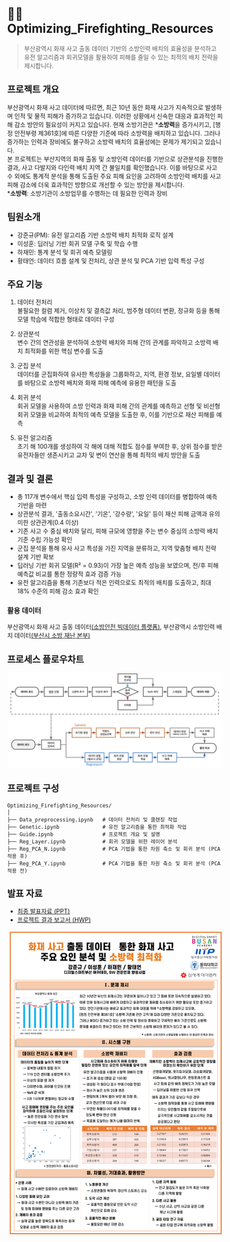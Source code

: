 # 🧑‍🚒 Optimizing_Firefighting_Resources
> 부산광역시 화재 사고 출동 데이터 기반의 소방인력 배치의 효율성을 분석하고 유전 알고리즘과 회귀모델을 활용하여 피해를 줄일 수 있는 최적의 배치 전략을 제시합니다.
## 프로젝트 개요 
부산광역시 화재 사고 데이터에 따르면, 최근 10년 동안 화재 사고가 지속적으로 발생하며 인적 및 물적 피해가 증가하고 있습니다. 이러한 상황에서 신속한 대응과 효과적인 피해 감소 방안의 필요성이 커지고 있습니다. 현재 소방기관은 ***소방력**을 증가시키고, [행정 안전부령 제361호]에 따른 다양한 기준에 따라 소방력을 배치하고 있습니다. 그러나 증가하는 인력과 장비에도 불구하고 소방력 배치의 효율성에는 문제가 제기되고 있습니다.<br>
본 프로젝트는 부산지역의 화재 출동 및 소방인력 데이터를 기반으로 상관분석을 진행한 결과, 사고 다발지와 다인력 배치 지역 간 불일치를 확인했습니다. 이를 바탕으로 사고 수 외에도 통계적 분석을 통해 도출된 주요 피해 요인을 고려하여 소방인력 배치를 사고 피해 감소에 더욱 효과적인 방향으로 개선할 수 있는 방안을 제시합니다.<br>
***소방력**: 소방기관이 소방업무를 수행하는 데 필요한 인력과 장비  
## 팀원소개 
- 강준규(PM): 유전 알고리즘 기반 소방력 배치 최적화 로직 설계  
- 이성훈: 딥러닝 기반 회귀 모델 구축 및 학습 수행
- 하재민: 통계 분석 및 회귀 예측 모델링  
- 황태언: 데이터 흐름 설계 및 전처리, 상관 분석 및 PCA 기반 입력 특성 구성

## 주요 기능
1. 데이터 전처리
<br> 불필요한 컬럼 제거, 이상치 및 결측값 처리, 범주형 데이터 변환, 정규화 등을 통해 모델 학습에 적합한 형태로 데이터 구성
2. 상관분석
<br>변수 간의 연관성을 분석하여 소방력 배치와 피해 간의 관계를 파악하고 소방력 배치 최적화를 위한 핵심 변수를 도출

4. 군집 분석
<br>데이터를 군집화하여 유사한 특성들을 그룹화하고, 지역, 환경 정보, 요일별 데이터를 바탕으로 소방력 배치와 화재 피해 예측에 유용한 패턴을 도출

5. 회귀 분석
<br>회귀 모델을 사용하여 소방 인력과 화재 피해 간의 관계를 예측하고 선형 및 비선형 회귀 모델을 비교하여 최적의 예측 모델을 도출한 후, 이를 기반으로 재산 피해를 예측

6. 유전 알고리즘
<br>초기 해 100개를 생성하여 각 해에 대해 적합도 점수를 부여한 후, 상위 점수를 받은 유전자들만 생존시키고 교차 및 변이 연산을 통해 최적의 배치 방안을 도출

## 결과 및 결론

- 총 117개 변수에서 핵심 입력 특성을 구성하고, 소방 인력 데이터를 병합하여 예측 기반을 마련
- 상관분석 결과, '출동소요시간', '기온', '강수량', '요일' 등이 재산 피해 금액과 유의미한 상관관계(0.4 이상) 
- 기존 사고 수 중심 배치와 달리, 피해 규모에 영향을 주는 변수 중심의 소방력 배치 기준 수립 가능성 확인  
- 군집 분석을 통해 유사 사고 특성을 가진 지역을 분류하고, 지역 맞춤형 배치 전략 설계 기반 확보  
- 딥러닝 기반 회귀 모델(R² = 0.93)이 가장 높은 예측 성능을 보였으며, 전/후 피해 예측값 비교를 통한 정량적 효과 검증 가능  
- 유전 알고리즘을 통해 기존보다 적은 인력으로도 최적의 배치를 도출하고, 최대 18% 수준의 피해 감소 효과 확인  

### 활용 데이터
부산광역시 화재 사고 출동 데이터[(소방안전 빅데이터 플랫폼)](https://bigdata-119.kr/goods/goodsInfo?goods_id=202212000084), 부산광역시 소방인력 배치 데이터[(부산시 소방 재난 본부)](https://119.busan.go.kr/fsastatus
)

## 프로세스 플로우차트
![프로세스 플로우차트](https://github.com/tae2on/Optimizing_Firefighting_Resources/blob/main/Image/%ED%94%84%EB%A1%9C%EC%84%B8%EC%84%9C%20%ED%94%8C%EB%A1%9C%EC%9A%B0%EC%B0%A8%ED%8A%B8.png?raw=true)

## 프로젝트 구성 
```
Optimizing_Firefighting_Resources/
│
├── Data_preprocessing.ipynb   # 데이터 전처리 및 클렌징 작업
├── Genetic.ipynb              # 유전 알고리즘을 통한 최적화 작업
├── Guide.ipynb                # 프로젝트 개요 및 설명
├── Reg_Layer.ipynb            # 회귀 모델을 위한 레이어 분석
├── Reg_PCA_N.ipynb            # PCA 기법을 통한 차원 축소 및 회귀 분석 (PCA 적용 후)
├── Reg_PCA_Y.ipynb            # PCA 기법을 통한 차원 축소 및 회귀 분석 (PCA 적용 전)
```


## 발표 자료
- [최종 발표자료 (PPT)](https://docs.google.com/presentation/d/1ZR4frEKk9ltRI2jENk-Ezmvb5RO22p-2/edit?usp=drive_link&ouid=114648637082603627048&rtpof=true&sd=true)  
- [프로젝트 결과 보고서 (HWP)](https://drive.google.com/file/d/1hWjdIqaYeb2ckKQDzMFqLN5dff_BtPLQ/view?usp=sharing)

![프로젝트 포스터](https://github.com/tae2on/Optimizing_Firefighting_Resources/blob/main/Image/%ED%94%84%EB%A1%9C%EC%A0%9D%ED%8A%B8%20%ED%8F%AC%EC%8A%A4%ED%84%B0.png?raw=true)
